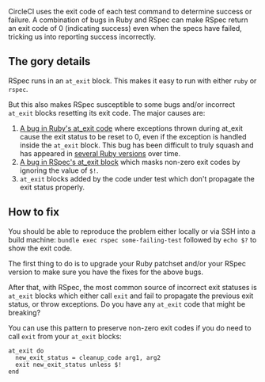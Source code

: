   CircleCI uses the exit code of each test command to determine success or
  failure. A combination of bugs in Ruby and RSpec can make RSpec return an
  exit code of 0 (indicating success) even when the specs have failed, tricking
  us into reporting success incorrectly.

## The gory details

  RSpec runs in an `at_exit` block. This makes it easy to run with
  either `ruby` or `rspec`.

  But this also makes RSpec susceptible to some bugs and/or incorrect
  `at_exit` blocks resetting its exit code.
  The major causes are:

1.  [A bug in Ruby's at_exit code](http://bugs.ruby-lang.org/issues/5218)
      where exceptions thrown during at_exit cause the exit status to be reset
      to 0, even if the exception is handled inside the `at_exit`
      block. This bug has been difficult to truly squash and has appeared in
      [several Ruby versions](https://gist.github.com/gordonsyme/8062293)
      over time.
2.  [A bug in RSpec's at_exit block](https://github.com/rspec/rspec-core/pull/569)
      which masks non-zero exit codes by ignoring the value of `$!`.
3.  `at_exit` blocks added by the code under test which don't
      propagate the exit status properly.

## How to fix

  You should be able to reproduce the problem either locally or via SSH into a
  build machine:
  `bundle exec rspec some-failing-test` followed by `echo
  $?` to show the exit code.

  The first thing to do is to upgrade your Ruby patchset and/or your RSpec
  version to make sure you have the fixes for the above bugs.

  After that, with RSpec, the most common source of incorrect exit statuses is
  `at_exit` blocks which either call `exit` and fail to
  propagate the previous exit status, or throw exceptions. Do you have any
  `at_exit` code that might be breaking?

  You can use this pattern to preserve non-zero exit codes if you do need to
  call `exit` from your `at_exit` blocks:

```
at_exit do
  new_exit_status = cleanup_code arg1, arg2
  exit new_exit_status unless $!
end
```